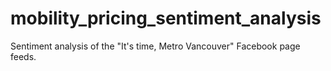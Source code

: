 # mobility_pricing_sentiment_analysis
Sentiment analysis of the "It's time, Metro Vancouver" Facebook page feeds. 
